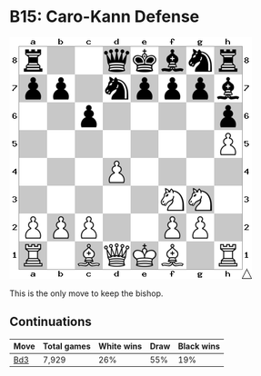 # B15: Caro-Kann Defense

![Position](position.png)

This is the only move to keep the bishop.

## Continuations

Move                  | Total games | White wins | Draw | Black wins
----------------------|-------------|------------|------|-----------
[Bd3](Bd3/index.md)   | 7,929       | 26%        | 55%  | 19%

